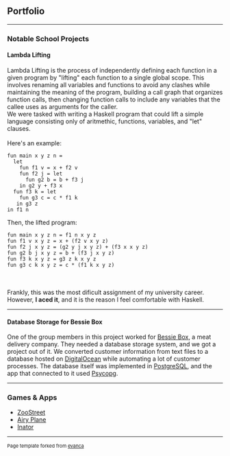 ## Portfolio

---
### Notable School Projects
#### Lambda Lifting
<!--- <img src="images/dummy_thumbnail.jpg?raw=true"/> -->
Lambda Lifting is the process of independently defining each function in a given program by "lifting" each function to a single global scope. This involves renaming all variables and functions to avoid any clashes while maintaining the meaning of the program, building a call graph that organizes function calls, then changing function calls to include any variables that the callee uses as arguments for the caller.
<br>
We were tasked with writing a Haskell program that could lift a simple language consisting only of aritmethic, functions, variables, and "let" clauses.
<br><br>
Here's an example:
```
fun main x y z n =
  let
    fun f1 v = x + f2 v
    fun f2 j = let
      fun g2 b = b + f3 j
    in g2 y + f3 x
  fun f3 k = let
    fun g3 c = c * f1 k
   in g3 z
in f1 n

```
Then, the lifted program:
```
fun main x y z n = f1 n x y z
fun f1 v x y z = x + (f2 v x y z)
fun f2 j x y z = (g2 y j x y z) + (f3 x x y z)
fun g2 b j x y z = b + (f3 j x y z)
fun f3 k x y z = g3 z k x y z
fun g3 c k x y z = c * (f1 k x y z)
```
<br><br>
Frankly, this was the most dificult assignment of my university career. However, **I aced it**, and it is the reason I feel comfortable with Haskell.

---
#### Database Storage for Bessie Box
One of the group members in this project worked for [Bessie Box](https://bessiebox.com/), a meat delivery company. They needed a database storage system, and we got a project out of it.
We converted customer information from text files to a database hosted on [DigitalOcean](https://www.digitalocean.com/) while automating a lot of customer processes. The database itself was implemented in [PostgreSQL](https://www.postgresql.org/), and the app that connected to it used [Psycopg](https://www.psycopg.org/).

---
### Games & Apps

- [ZooStreet](/zoostreet.md)
- [Airy Plane](/airyplane.md)
- [Inator](/inator.md)

---

<p style="font-size:11px">Page template forked from <a href="https://github.com/evanca/quick-portfolio">evanca</a></p>
<!-- Remove above link if you don't want to attibute -->
